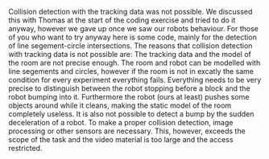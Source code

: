 Collision detection with the tracking data was not possible. We discussed this with Thomas 
at the start of the coding exercise and tried to do it anyway, however we gave up once we saw
our robots behaviour. For those of you who want to try anyway here is some code, mainly for
the detection of line segement-circle intersections. The reasons that collision detection with
tracking data is not possible are:
The tracking data and the model of the room are not precise enough. The room and robot can be 
modelled with line segements and circles, however if the room is not in excatly the same condition
for every experiment everything fails. Everything needs to be very precise to distinguish between
the robot stopping before a block and the robot bumping into it. Furthermore the robot (ours at least)
pushes some objects around while it cleans, making the static model of the room completely useless.
It is also not possible to detect a bump by the sudden deceleration of a robot. To make a proper
collision detection, image processing or other sensors are necessary. This, however, exceeds the scope of the task and 
the video material is too large and the access restricted. 